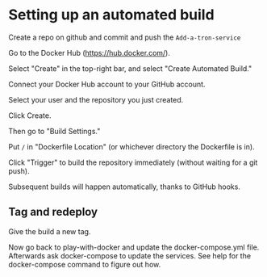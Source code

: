 #  Setting up an automated build

Create a repo on github and commit and push the `Add-a-tron-service` 

Go to the Docker Hub (https://hub.docker.com/).

Select "Create" in the top-right bar, and select "Create Automated Build."

Connect your Docker Hub account to your GitHub account.

Select your user and the repository you just created.

Click Create.

Then go to "Build Settings."

Put `/` in "Dockerfile Location" (or whichever directory the Dockerfile is in).

Click "Trigger" to build the repository immediately (without waiting for a git push).

Subsequent builds will happen automatically, thanks to GitHub hooks.

## Tag and redeploy

Give the build a new tag.

Now go back to play-with-docker and update the docker-compose.yml file.
Afterwards ask docker-compose to update the services. See help for the docker-compose command to figure out how.
